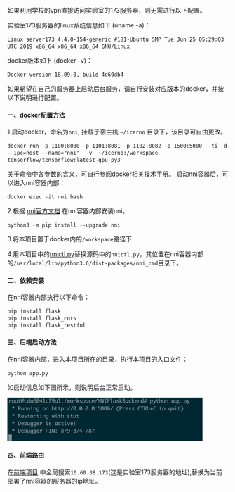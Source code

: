 如果利用学校的vpn直接访问实验室的173服务器，则无需进行以下配置。

实验室173服务器的linux系统信息如下 (uname -a)：

```
Linux server173 4.4.0-154-generic #181-Ubuntu SMP Tue Jun 25 05:29:03 UTC 2019 x86_64 x86_64 x86_64 GNU/Linux
```

docker版本如下 (docker -v)：

```
Docker version 18.09.0, build 4d60db4
```


如果希望在自己的服务器上启动后台服务，请自行安装对应版本的docker，并按以下说明进行配置。

#### 一、docker配置方法
1.启动docker，命名为```nni```, 挂载于宿主机 ```~/icerno``` 目录下，该目录可自由更改。

```
docker run -p 1100:8080 -p 1101:8081 -p 1102:8082 -p 1500:5000  -ti -d --ipc=host --name="nni"  -v  ~/icerno:/workspace tensorflow/tensorflow:latest-gpu-py3
```

关于命令中各参数的含义，可自行参阅docker相关技术手册。 启动nni容器后，可以进入nni容器内部：

```
docker exec -it nni bash
```

2.根据 [nni官方文档](https://github.com/microsoft/nni/blob/master/README.md) 在nni容器内部安装nni。

```
python3 -m pip install --upgrade nni
```


3.将本项目置于docker内的```/workspace```路径下

4.用本项目中的[nnictl.py](https://github.com/XLab-Tongji/NNIFlaskBackend/blob/master/nnictl.py)替换源码中的```nnictl.py```，其位置在nni容器内部的```/usr/local/lib/python3.6/dist-packages/nni_cmd```目录下。



#### 二、依赖安装
在nni容器内部执行以下命令：

```
pip install flask
pip install flask_cors
pip install flask_restful

```

#### 三、后端启动方法
在nni容器内部，进入本项目所在的目录，执行本项目的入口文件：

```
python app.py
```
如启动信息如下图所示，则说明后台正常启动。

![](https://github.com/XLab-Tongji/NNIFlaskBackend/blob/master/pic/start.png)

#### 四、前端路由
在[前端项目](https://github.com/XLab-Tongji/NNIFrontend) 中全局搜索`10.60.38.173`(这是实验室173服务器的地址),替换为当前部署了nni容器的服务器的ip地址。